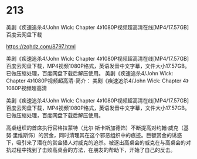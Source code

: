 # 213
美剧《疾速追杀4/John Wick: Chapter 4》1080P视频超高清在线[MP4/17.57GB]百度云网盘下载

https://zqhdz.com/8797.html

美剧《疾速追杀4/John Wick: Chapter 4》1080P视频超高清在线[MP4/17.57GB]百度云网盘下载，MP4视频1080P格式，英语发音中文字幕，文件大小17.57GB。已做压缩处理，百度网盘下载后解压使用。
美剧《疾速追杀4/John Wick: Chapter 4》1080P视频超高清-简介：
美剧《疾速追杀4/John Wick: Chapter 4》1080P视频超高清

美剧《疾速追杀4/John Wick: Chapter 4》1080P视频超高清在线[MP4/17.57GB]百度云网盘下载，MP4视频1080P格式，英语发音中文字幕，文件大小17.57GB。已做压缩处理，百度网盘下载后解压使用。

高桌组织的首席执行官格拉蒙特（比尔·斯卡斯加德饰）不断提高对约翰·威克（基努·里维斯饰）的赏金，同时清理其在这个邪恶组织中的痕迹。巨额赏金的诱惑下，吸引来了潜在的赏金猎人对威克的追杀。被逐出高桌会的威克在与高桌会的对抗过程中找到了击败高桌会的方法，在朋友的帮助下，开始了自己的反击。
